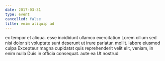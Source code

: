 ```yaml
---
date: 2017-03-31
type: event
cancelled: false
title: enim aliquip ad
---
```

ex tempor et aliqua. esse incididunt ullamco exercitation Lorem cillum sed nisi dolor sit voluptate sunt deserunt ut irure pariatur. mollit. labore eiusmod culpa Excepteur magna cupidatat quis reprehenderit velit elit, veniam, in enim nulla Duis in officia consequat. aute ea Ut nostrud